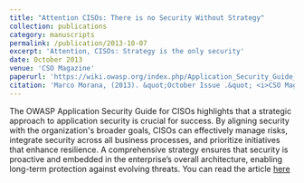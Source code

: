 ```yaml
---
title: "Attention CISOs: There is no Security Without Strategy"
collection: publications
category: manuscripts
permalink: /publication/2013-10-07
excerpt: 'Attention, CISOs: Strategy is the only security'
date: October 2013
venue: 'CSO Magazine'
paperurl: 'https://wiki.owasp.org/index.php/Application_Security_Guide_For_CISOs'
citation: 'Marco Morana, (2013). &quot;October Issue .&quot; <i>CSO Magazine</i>'
---
```

The OWASP Application Security Guide for CISOs highlights that a strategic approach to application security is crucial for success. By aligning security with the organization's broader goals, CISOs can effectively manage risks, integrate security across all business processes, and prioritize initiatives that enhance resilience. A comprehensive strategy ensures that security is proactive and embedded in the enterprise’s overall architecture, enabling long-term protection against evolving threats. You can read the article [here](https://www.csoonline.com/article/539964/privacy-attention-cisos-strategy-is-the-only-security.html) 
